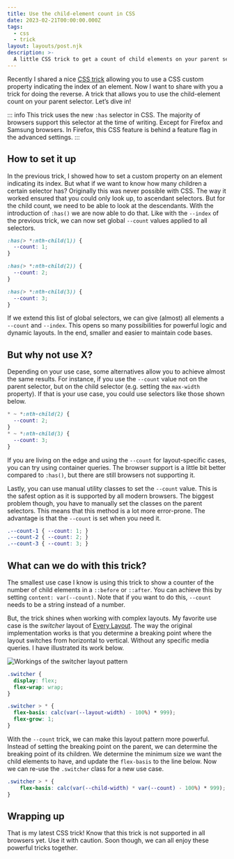 ```yaml
---
title: Use the child-element count in CSS
date: 2023-02-21T00:00:00.000Z
tags:
  - css
  - trick
layout: layouts/post.njk
description: >-
  A little CSS trick to get a count of child elements on your parent selector.
---
```


Recently I shared a nice [CSS trick](/writing/a-nth-child-css-trick) allowing you to use a CSS custom property indicating the index of an element. Now I want to share with you a trick for doing the reverse. A trick that allows you to use the child-element count on your parent selector. Let’s dive in!

::: info
This trick uses the new `:has` selector in CSS. The majority of browsers support this selector at the time of writing. Except for Firefox and Samsung browsers. In Firefox, this CSS feature is behind a feature flag in the advanced settings. 
:::

## How to set it up
In the previous trick, I showed how to set a custom property on an element indicating its index. But what if we want to know how many children a certain selector has? Originally this was never possible with CSS. The way it worked ensured that you could only look up, to ascendant selectors. But for the child count, we need to be able to look at the descendants. With the introduction of `:has()` we are now able to do that. Like with the `--index` of the previous trick, we can now set global `--count` values applied to all selectors. 

```css
:has(> *:nth-child(1)) {
  --count: 1;
}

:has(> *:nth-child(2)) {
  --count: 2;
}

:has(> *:nth-child(3)) {
  --count: 3;
}
```

If we extend this list of global selectors, we can give (almost) all elements a `--count` and `--index`. This opens so many possibilities for powerful logic and dynamic layouts. In the end, smaller and easier to maintain code bases.

## But why not use X?
Depending on your use case, some alternatives allow you to achieve almost the same results. For instance, if you use the `--count` value not on the parent selector, but on the child selector  (e.g. setting the `max-width` property). If that is your use case, you could use selectors like those shown below. 

```css
* ~ *:nth-child(2) { 
  --count: 2;
}
* ~ *:nth-child(3) { 
  --count: 3;
}
```

If you are living on the edge and using the `--count` for layout-specific cases, you can try using container queries. The browser support is a little bit better compared to `:has()`, but there are still browsers not supporting it. 

Lastly, you can use manual utility classes to set the `--count` value. This is the safest option as it is supported by all modern browsers. The biggest problem though, you have to manually set the classes on the parent selectors. This means that this method is a lot more error-prone. The advantage is that the `--count` is set when you need it. 

```css
.--count-1 { --count: 1; }
.--count-2 { --count: 2; }
.--count-3 { --count: 3; }
```

## What can we do with this trick?
The smallest use case I know is using this trick to show a counter of the number of child elements in a `::before` or `::after`. You can achieve this by setting `content: var(--count)`. Note that if you want to do this, `--count` needs to be a string instead of a number. 

But, the trick shines when working with complex layouts. My favorite use case is the *switcher* layout of [Every Layout](https://every-layout.dev/layouts/switcher/). The way the original implementation works is that you determine a breaking point where the layout switches from horizontal to vertical. Without any specific media queries. I have illustrated its work below. 

![Workings of the switcher layout pattern](/img/switcher-layout.png)

```css
.switcher {
  display: flex;
  flex-wrap: wrap;
}

.switcher > * {
  flex-basis: calc(var(--layout-width) - 100%) * 999);
  flex-grow: 1;
}
```

With the `--count` trick, we can make this layout pattern more powerful. Instead of setting the breaking point on the parent, we can determine the breaking point of its children. We determine the minimum size we want the child elements to have, and update the `flex-basis` to the line below. Now we can re-use the `.switcher` class for a new use case.  

```css
.switcher > * {
	flex-basis: calc(var(--child-width) * var(--count) - 100%) * 999);
}
```

## Wrapping up
That is my latest CSS trick! Know that this trick is not supported in all browsers yet. Use it with caution. Soon though, we can all enjoy these powerful tricks together. 
